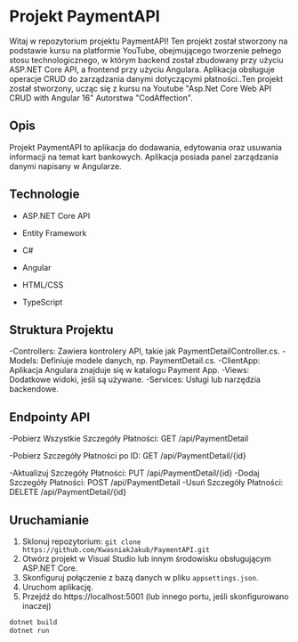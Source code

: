 # Projekt PaymentAPI

Witaj w repozytorium projektu PaymentAPI! Ten projekt został stworzony na podstawie kursu na platformie YouTube, obejmującego tworzenie pełnego stosu technologicznego, w którym backend został zbudowany przy użyciu ASP.NET Core API, a frontend przy użyciu Angulara. Aplikacja obsługuje operacje CRUD do zarządzania danymi dotyczącymi płatności..Ten projekt został stworzony, ucząc się z kursu na Youtube "Asp.Net Core Web API CRUD with Angular 16" Autorstwa "CodAffection". 
 
## Opis

Projekt PaymentAPI to aplikacja do dodawania, edytowania oraz usuwania informacji na temat kart bankowych. Aplikacja posiada panel zarządzania danymi napisany w Angularze.

## Technologie

- ASP.NET Core API

- Entity Framework
- C#
- Angular
- HTML/CSS
- TypeScript

## Struktura Projektu

-Controllers: Zawiera kontrolery API, takie jak PaymentDetailController.cs.
-Models: Definiuje modele danych, np. PaymentDetail.cs.
-ClientApp: Aplikacja Angulara znajduje się w katalogu Payment App.
-Views: Dodatkowe widoki, jeśli są używane.
-Services: Usługi lub narzędzia backendowe.

## Endpointy API

-Pobierz Wszystkie Szczegóły Płatności: GET /api/PaymentDetail

-Pobierz Szczegóły Płatności po ID: GET /api/PaymentDetail/{id}

-Aktualizuj Szczegóły Płatności: PUT /api/PaymentDetail/{id}
-Dodaj Szczegóły Płatności: POST /api/PaymentDetail
-Usuń Szczegóły Płatności: DELETE /api/PaymentDetail/{id}

## Uruchamianie

1. Sklonuj repozytorium: `git clone https://github.com/KwasniakJakub/PaymentAPI.git`
2. Otwórz projekt w Visual Studio lub innym środowisku obsługującym ASP.NET Core.
3. Skonfiguruj połączenie z bazą danych w pliku `appsettings.json`.
4. Uruchom aplikację.
5. Przejdź do https://localhost:5001 (lub innego portu, jeśli skonfigurowano inaczej)

```bash
dotnet build
dotnet run
